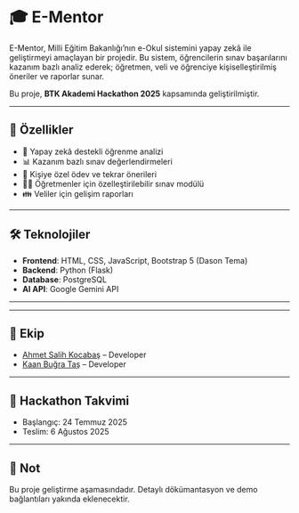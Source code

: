 # 🎓 E-Mentor

E-Mentor, Milli Eğitim Bakanlığı’nın e-Okul sistemini yapay zekâ ile geliştirmeyi amaçlayan bir projedir. Bu sistem, öğrencilerin sınav başarılarını kazanım bazlı analiz ederek; öğretmen, veli ve öğrenciye kişiselleştirilmiş öneriler ve raporlar sunar.

Bu proje, **BTK Akademi Hackathon 2025** kapsamında geliştirilmiştir.

---

## 🚀 Özellikler

- 🧠 Yapay zekâ destekli öğrenme analizi
- 📊 Kazanım bazlı sınav değerlendirmeleri
- 📝 Kişiye özel ödev ve tekrar önerileri
- 👨‍🏫 Öğretmenler için özelleştirilebilir sınav modülü
- 👪 Veliler için gelişim raporları

---

## 🛠️ Teknolojiler

- **Frontend**: HTML, CSS, JavaScript, Bootstrap 5 (Dason Tema)
- **Backend**: Python (Flask)
- **Database**: PostgreSQL
- **AI API**: Google Gemini API

---

---

## 👥 Ekip

- [Ahmet Salih Kocabaş](https://github.com/asalihkocabas) – Developer
- [Kaan Buğra Taş](https://github.com/kavurr) – Developer

---

## 📅 Hackathon Takvimi

- Başlangıç: 24 Temmuz 2025
- Teslim: 6 Ağustos 2025

---

## 📌 Not

Bu proje geliştirme aşamasındadır. Detaylı dökümantasyon ve demo bağlantıları yakında eklenecektir.